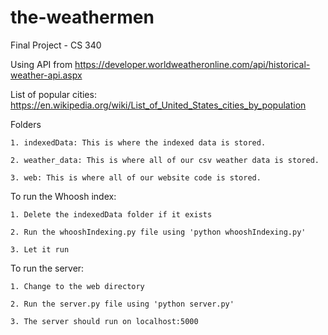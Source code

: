 # the-weathermen
Final Project - CS 340

Using API from https://developer.worldweatheronline.com/api/historical-weather-api.aspx

List of popular cities: https://en.wikipedia.org/wiki/List_of_United_States_cities_by_population

Folders

    1. indexedData: This is where the indexed data is stored.

    2. weather_data: This is where all of our csv weather data is stored.

    3. web: This is where all of our website code is stored.

To run the Whoosh index:

    1. Delete the indexedData folder if it exists

    2. Run the whooshIndexing.py file using 'python whooshIndexing.py'

    3. Let it run

To run the server:

    1. Change to the web directory

    2. Run the server.py file using 'python server.py'

    3. The server should run on localhost:5000